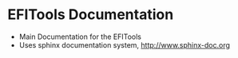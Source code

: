 # EFITools Documentation 
* Main Documentation for the EFITools
* Uses sphinx documentation system, http://www.sphinx-doc.org


